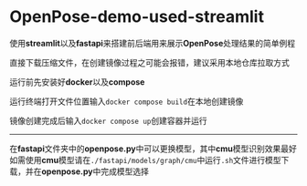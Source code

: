 # OpenPose-demo-used-streamlit
使用**streamlit**以及**fastapi**来搭建前后端用来展示**OpenPose**处理结果的简单例程  

直接下载压缩文件，在创建镜像过程之可能会报错，建议采用本地仓库拉取方式  

运行前先安装好**docker**以及**compose**

运行终端打开文件位置输入`docker compose build`在本地创建镜像  

镜像创建完成后输入`docker compose up`创建容器并运行  
***
在**fastapi**文件夹中的**openpose.py**中可以更换模型，其中**cmu**模型识别效果最好  
如需使用**cmu**模型请在`./fastapi/models/graph/cmu`中运行`.sh`文件进行模型下载，并在**openpose.py**中完成模型选择
